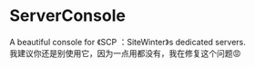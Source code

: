 # ServerConsole
A beautiful console for 《SCP ：SiteWinter》s dedicated servers.<br>
我建议你还是别使用它，因为一点用都没有，我在修复这个问题😡
